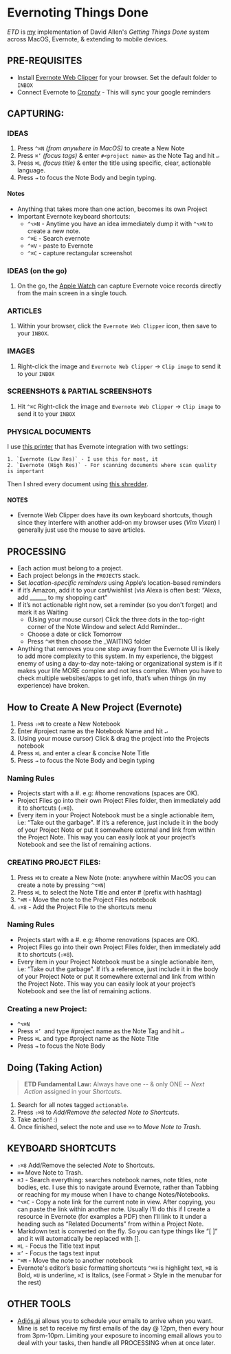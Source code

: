 # Evernoting Things Done

_ETD_ is [my](https://github.com/patrickclery) implementation of David Allen's _Getting Things Done_ system  across MacOS, Evernote, & extending to mobile devices.

## PRE-REQUISITES

- Install [Evernote Web Clipper](https://evernote.com/features/webclipper) for your browser. Set the default folder to `INBOX`
- Connect Evernote to [Cronofy](https://www.cronofy.com/) - This will sync your google reminders 

## CAPTURING:

### IDEAS

1. Press `^⌘N` _(from anywhere in MacOS)_ to create a New Note
2. Press `⌘’` _(focus tags)_ & enter `#<project name>` as the Note Tag and hit `↵`
3. Press `⌘L` _(focus title)_ & enter the title using specific, clear, actionable language.
4. Press `⇥` to focus the Note Body and begin typing.

#### Notes

* Anything that takes more than one action, becomes its own Project
* Important Evernote keyboard shortcuts:
    * `^⌥⌘N` - Anytime you have an idea immediately dump it with `^⌥⌘N` to create a new note.
    * `^⌘E` - Search evernote
    * `^⌘V` - paste to Evernote
    * `^⌘C` - capture rectangular screenshot

### IDEAS (on the go)

1. On the go, the [Apple Watch](https://www.apple.com/ca/shop/buy-watch/apple-watch) can capture Evernote voice records directly from the main screen in a single touch. 

### ARTICLES

1.  Within your browser, click the `Evernote Web Clipper` icon, then save to your `INBOX`.

### IMAGES

1.  Right-click the image and `Evernote Web Clipper` → `Clip image` to send it to your `INBOX`

### SCREENSHOTS & PARTIAL SCREENSHOTS

1.  Hit `^⌘C` Right-click the image and `Evernote Web Clipper` → `Clip image` to send it to your `INBOX`

### PHYSICAL DOCUMENTS

I use [this printer](https://www.amazon.ca/dp/B07C5DQ6NQ/) that has Evernote integration with two settings:

    1. `Evernote (Low Res)` - I use this for most, it  
    2. `Evernote (High Res)` - For scanning documents where scan quality is important
 
Then I shred every document using [this shredder](https://www.amazon.ca/gp/product/B00HFJWKWK/).

#### NOTES
 
- Evernote Web Clipper does have its own keyboard shortcuts, though since they interfere with another add-on my browser uses (_Vim Vixen_) I generally just use the mouse to save articles.

## PROCESSING

- Each action must belong to a project.
- Each project belongs in the `PROJECTS` stack.
- Set _location-specific reminders_ using Apple’s location-based reminders
- if it’s Amazon, add it to your cart/wishlist (via Alexa is often best: “Alexa, add ______ to my shopping cart"
- If it’s not actionable right now, set a reminder (so you don't forget) and mark it as Waiting
    - (Using your mouse cursor) Click the three dots in the top-right corner of the Note Window and select Add Reminder…
    - Choose a date or click Tomorrow
    - Press `^⌘M` then choose the _WAITING folder
- Anything that removes you one step away from the Evernote UI is likely to add more complexity to this system. In my experience, the biggest enemy of using a day-to-day note-taking or organizational system is if it makes your life MORE complex and not less complex. When you have to check multiple websites/apps to get info, that’s when things (in my experience) have broken.

## How to Create A New Project (Evernote)

1. Press `⇧⌘N` to create a New Notebook
2. Enter #project name as the Notebook Name and hit `↵`
3. (Using your mouse cursor) Click & drag the project into the Projects notebook
4. Press `⌘L` and enter a clear & concise Note Title
5. Press `⇥` to focus the Note Body and begin typing

### Naming Rules

* Projects start with a #. e.g: #home renovations (spaces are OK).
* Project Files go into their own Project Files folder, then immediately add it to shortcuts (`⇧⌘8`).
* Every item in your Project Notebook must be a single actionable item, i.e: “Take out the garbage". If it’s a reference, just include it in the body of your Project Note or put it somewhere external and link from within the Project Note. This way you can easily look at your project’s Notebook and see the list of remaining actions.

### CREATING PROJECT FILES:

1. Press `⌘N` to create a New Note (note: anywhere within MacOS you can create a note by pressing `^⌥⌘N`)
2. Press `⌘L` to select the Note Title and enter #<Project Name> (prefix with hashtag)
3. `^⌘M` - Move the note to the Project Files notebook
4. `⇧⌘8` - Add the Project File to the shortcuts menu

### Naming Rules

* Projects start with a #. e.g: #home renovations (spaces are OK).
* Project Files go into their own Project Files folder, then immediately add it to shortcuts (`⇧⌘8`).
* Every item in your Project Notebook must be a single actionable item, i.e: “Take out the garbage". If it’s a reference, just include it in the body of your Project Note or put it somewhere external and link from within the Project Note. This way you can easily look at your project’s Notebook and see the list of remaining actions.

### Creating a new Project:

* `^⌥⌘N`
* Press `⌘’ `and type #project name as the Note Tag and hit `↵`
* Press `⌘L` and type #project name as the Note Title
* Press `⇥` to focus the Note Body

## Doing (Taking Action)

  > **ETD Fundamental Law:** Always have one -- & only ONE -- _Next Action_ assigned in your _Shortcuts_.

1. Search for all notes tagged `actionable`.
2. Press `⇧⌘8` to _Add/Remove the selected _Note_ to Shortcuts_.
3. Take action! :)
4. Once finished, select the note and use `⌘⌫` to _Move Note to Trash_.

## KEYBOARD SHORTCUTS

* `⇧⌘8` Add/Remove the selected _Note_ to Shortcuts.
* `⌘⌫` Move Note to Trash.
* `⌘J` - Search everything: searches notebook names, note titles, note bodies, etc. I use this to navigate around Evernote, rather than Tabbing or reaching for my mouse when I have to change Notes/Notebooks.
* `^⌥⌘C` - Copy a note link for the current note in view. After copying, you can paste the link within another note. Usually I’ll do this if I create a resource in Evernote (for examples a PDF) then I’ll link to it under a heading such as “Related Documents” from within a Project Note.
* Markdown text is converted on the fly. So you can type things like “[ ]” and it will automatically be replaced with []. 
* `⌘L` - Focus the Title text input
* `⌘’` - Focus the tags text input
* `^⌘M` - Move the note to another notebook
* Evernote's editor’s basic formatting shortcuts `^⌘H` is highlight text, `⌘B` is Bold, `⌘U` is underline, `⌘I` is Italics, (see Format > Style in the menubar for the rest)

## OTHER TOOLS

- [Adiós.ai](https://adios.ai/) allows you to schedule your emails to arrive when you want. Mine is set to receive my first emails of the day @ 12pm, then every hour from 3pm-10pm. Limiting your exposure to incoming email allows you to deal with your tasks, then handle all PROCESSING when at once later.
